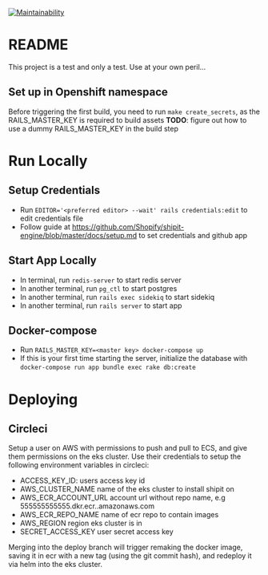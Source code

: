 [![Maintainability](https://api.codeclimate.com/v1/badges/b353e4e5606941eec4db/maintainability)](https://codeclimate.com/github/bcgov/cas-shipit/maintainability)

# README

This project is a test and only a test. Use at your own peril...

## Set up in Openshift namespace

Before triggering the first build, you need to run `make create_secrets`, as the RAILS_MASTER_KEY is required to build assets
**TODO**: figure out how to use a dummy RAILS_MASTER_KEY in the build step

# Run Locally

## Setup Credentials

  - Run `EDITOR='<preferred editor> --wait' rails credentials:edit` to edit credentials file
  - Follow guide at https://github.com/Shopify/shipit-engine/blob/master/docs/setup.md to set credentials and github app

## Start App Locally

  - In terminal, run `redis-server` to start redis server
  - In another terminal, run `pg_ctl` to start postgres
  - In another terminal, run `rails exec sidekiq` to start sidekiq
  - In another terminal, run `rails server` to start app

## Docker-compose

  - Run `RAILS_MASTER_KEY=<master key> docker-compose up`
  - If this is your first time starting the server, initialize the database with `docker-compose run app bundle exec rake db:create`

# Deploying

## Circleci

Setup a user on AWS with permissions to push and pull to ECS, and give them permissions on the eks cluster. 
Use their credentials to setup the following environment variables in circleci:

  - ACCESS_KEY_ID:          users access key id
  - AWS_CLUSTER_NAME        name of the eks cluster to install shipit on
  - AWS_ECR_ACCOUNT_URL     account url without repo name, e.g 555555555555.dkr.ecr.<cluster-region>.amazonaws.com
  - AWS_ECR_REPO_NAME       name of ecr repo to contain images
  - AWS_REGION              region eks cluster is in
  - SECRET_ACCESS_KEY       user secret access key

Merging into the deploy branch will trigger remaking the docker image, saving it in ecr with a new tag (using the git commit hash),
and redeploy it via helm into the eks cluster.